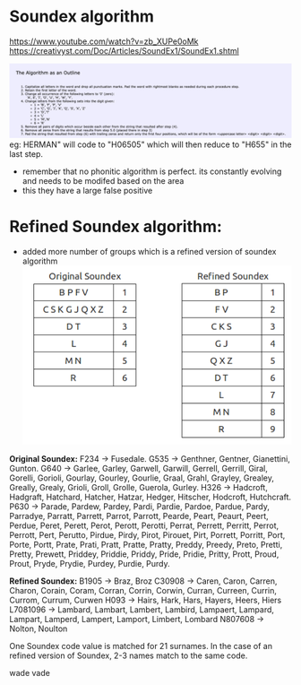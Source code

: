 # Soundex algorithm
https://www.youtube.com/watch?v=zb_XUPe0oMk
https://creativyst.com/Doc/Articles/SoundEx1/SoundEx1.shtml

![soundex algo](soundex-algo.png)
eg:
HERMAN" will code to "H06505" which will then reduce to "H655" in the last step.

- remember that no phonitic algorithm is perfect. its constantly evolving and needs to be modifed based 
on the area
- this they have a large false positive


# Refined Soundex algorithm:
- added more number of groups which is a refined version of soundex algorithm
![refined soundex](refined-soundex-algo.png)

**Original Soundex:**
F234 → Fusedale.
G535 → Genthner, Gentner, Gianettini, Gunton.
G640 → Garlee, Garley, Garwell, Garwill, Gerrell, Gerrill, Giral, Gorelli, Gorioli, Gourlay, Gourley, Gourlie, Graal, Grahl, Grayley, Grealey, Greally, Grealy, Grioli, Groll, Grolle, Guerola, Gurley.
H326 → Hadcroft, Hadgraft, Hatchard, Hatcher, Hatzar, Hedger, Hitscher, Hodcroft, Hutchcraft.
P630 → Parade, Pardew, Pardey, Pardi, Pardie, Pardoe, Pardue, Pardy, Parradye, Parratt, Parrett, Parrot, Parrott, Pearde, Peart, Peaurt, Peert, Perdue, Peret, Perett, Perot, Perott, Perotti, Perrat, Perrett, Perritt, Perrot, Perrott, Pert, Perutto, Pirdue, Pirdy, Pirot, Pirouet, Pirt, Porrett, Porritt, Port, Porte, Portt, Prate, Prati, Pratt, Pratte, Pratty, Preddy, Preedy, Preto, Pretti, Pretty, Prewett, Priddey, Priddie, Priddy, Pride, Pridie, Pritty, Prott, Proud, Prout, Pryde, Prydie, Purdey, Purdie, Purdy.

**Refined Soundex:**
B1905 → Braz, Broz
C30908 → Caren, Caron, Carren, Charon, Corain, Coram, Corran, Corrin, Corwin, Curran, Curreen, Currin, Currom, Currum, Curwen
H093 → Hairs, Hark, Hars, Hayers, Heers, Hiers
L7081096 → Lambard, Lambart, Lambert, Lambird, Lampaert, Lampard, Lampart, Lamperd, Lampert, Lamport, Limbert, Lombard
N807608 → Nolton, Noulton

One Soundex code value is matched for 21 surnames. In the case of an refined version of Soundex, 2-3 names match to the same code.


wade
vade
